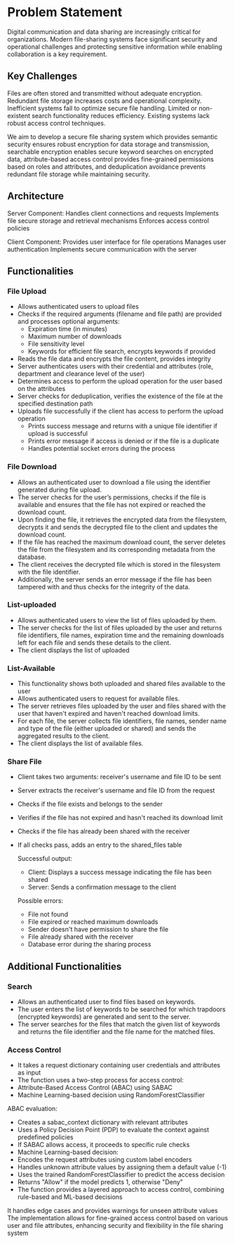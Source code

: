 # Problem Statement
Digital communication and data sharing are increasingly critical for organizations. Modern file-sharing systems face significant security and operational challenges and protecting sensitive information while enabling collaboration is a key requirement.

## Key Challenges
Files are often stored and transmitted without adequate encryption.
Redundant file storage increases costs and operational complexity.
Inefficient systems fail to optimize secure file handling.
Limited or non-existent search functionality reduces efficiency.
Existing systems lack robust access control techniques.

We aim to develop a secure file sharing system which provides semantic security ensures robust encryption for data storage and transmission, searchable encryption enables secure keyword searches on encrypted data, attribute-based access control provides fine-grained permissions based on roles and attributes, and deduplication avoidance prevents redundant file storage while maintaining security.

## Architecture
Server Component:
Handles client connections and requests
Implements file secure storage and retrieval mechanisms
Enforces access control policies

Client Component:
Provides user interface for file operations
Manages user authentication
Implements secure communication with the server

## Functionalities

### File Upload
- Allows authenticated users to upload files
- Checks if the required arguments (filename and file path) are provided and processes optional arguments:
	- Expiration time (in minutes)
	- Maximum number of downloads
	- File sensitivity level 
	- Keywords for efficient file search, encrypts keywords if provided
- Reads the file data and encrypts the file content, provides integrity
- Server authenticates users with their credential and attributes (role, department and clearance level of the user)
- Determines access to perform the upload operation for the user based on the attributes
- Server checks for deduplication, verifies the existence of the file at the specified destination path
- Uploads file successfully if the client has access to perform the upload operation
	- Prints success message and returns with a unique file identifier if upload is successful
	- Prints error message if access is denied or if the file is a duplicate
	- Handles potential socket errors during the process

### File Download
- Allows an authenticated user to download a file using the identifier generated during file upload.
- The server checks for the user’s permissions, checks if the file is available and ensures that the file has not expired or reached the download count.
- Upon finding the file, it retrieves the encrypted data from the filesystem, decrypts it and sends the decrypted file to the client and updates the download count.
- If the file has reached the maximum download count, the server deletes the file from the filesystem and its corresponding metadata from the database.
- The client receives the decrypted file which is stored in the filesystem with the file identifier.
- Additionally, the server sends an error message if the file has been tampered with and thus checks for the integrity of the data.

### List-uploaded
- Allows authenticated users to view the list of files uploaded by them.
- The server checks for the list of files uploaded by the user and returns file identifiers, file names, expiration time and the remaining downloads left for each file and sends these details to the client.
- The client displays the list of uploaded

### List-Available
- This functionality shows both uploaded and shared files available to the user
- Allows authenticated users to request for available files.
- The server retrieves files uploaded by the user and  files shared with the user that haven't expired and haven't reached download limits.
- For each file, the server collects file identifiers, file names, sender name and type of the file (either uploaded or shared) and sends the aggregated results to the client.
- The client displays the list of available files.

### Share File
- Client takes two arguments: receiver's username and file ID to be sent
- Server extracts the receiver's username and file ID from the request
- Checks if the file exists and belongs to the sender
- Verifies if the file has not expired and hasn't reached its download limit
- Checks if the file has already been shared with the receiver
- If all checks pass, adds an entry to the shared_files table

  Successful output:
  - Client: Displays a success message indicating the file has been shared
  - Server: Sends a confirmation message to the client

  Possible errors:
  - File not found
  - File expired or reached maximum downloads
  - Sender doesn't have permission to share the file
  - File already shared with the receiver
  - Database error during the sharing process

## Additional Functionalities

### Search
- Allows an authenticated user to find files based on keywords.
- The user enters the list of keywords to be searched for which trapdoors (encrypted keywords) are generated and sent to the server.
- The server searches for the files that match the given list of keywords and returns the file identifier and the file name for the matched files.

### Access Control  
- It takes a request dictionary containing user credentials and attributes as input
- The function uses a two-step process for access control:
- Attribute-Based Access Control (ABAC) using SABAC
- Machine Learning-based decision using RandomForestClassifier

ABAC evaluation:
- Creates a sabac_context dictionary with relevant attributes
- Uses a Policy Decision Point (PDP) to evaluate the context against predefined policies
- If SABAC allows access, it proceeds to specific rule checks
- Machine Learning-based decision:
- Encodes the request attributes using custom label encoders
- Handles unknown attribute values by assigning them a default value (-1)
- Uses the trained RandomForestClassifier to predict the access decision
- Returns "Allow" if the model predicts 1, otherwise "Deny"
- The function provides a layered approach to access control, combining rule-based and ML-based decisions

It handles edge cases and provides warnings for unseen attribute values
The implementation allows for fine-grained access control based on various user and file attributes, enhancing security and flexibility in the file sharing system










